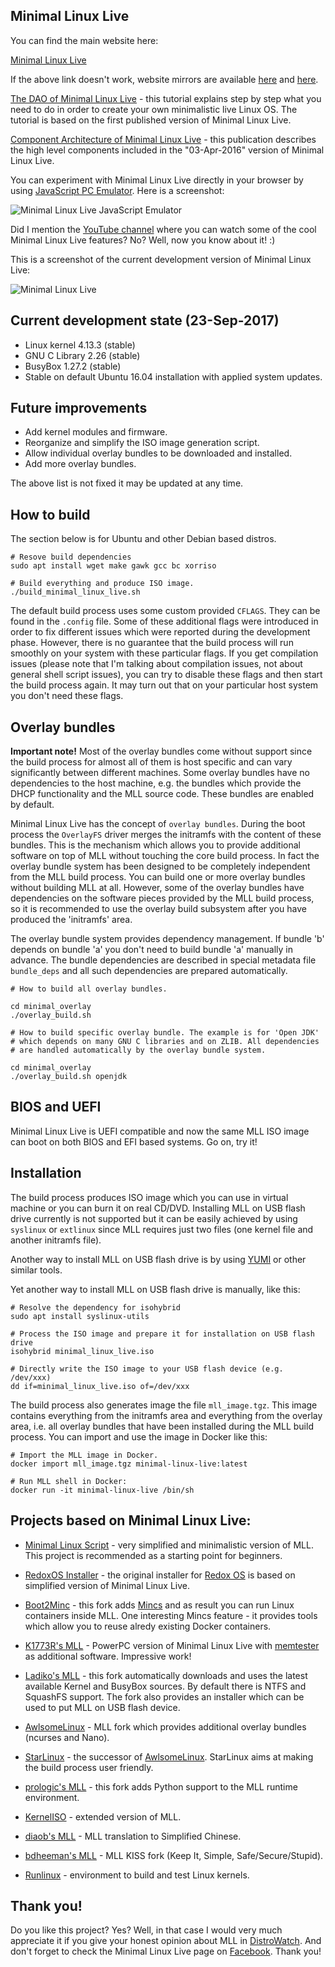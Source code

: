 ## Minimal Linux Live

You can find the main website here:

[Minimal Linux Live](http://minimal.idzona.com "Minimal Linux Live")

If the above link doesn't work, website mirrors are available [here](http://skamilinux.hu/minimal "Minimal Linux Live") and [here](http://minimal.linux-bg.org "Minimal Linux Live").

[The DAO of Minimal Linux Live](http://minimal.idzona.com/the_dao_of_minimal_linux_live.txt "The DAO of Minimal Linux Live") - this tutorial explains step by step what you need to do in order to create your own minimalistic live Linux OS. The tutorial is based on the first published version of Minimal Linux Live.

[Component Architecture of Minimal Linux Live](http://blog.idzona.com/2016/04/component-architecture-of-minimal-linux-live.html "Component Architecture of Minimal Linux Live") - this publication describes the high level components included in the "03-Apr-2016" version of Minimal Linux Live.

You can experiment with Minimal Linux Live directly in your browser by using [JavaScript PC Emulator](http://minimal.idzona.com/emulator "Minimal Linux Live in JavaScript PC emulator"). Here is a screenshot:

![Minimal Linux Live JavaScript Emulator](http://minimal.idzona.com/assets/img/emulator_01.jpg)

Did I mention the [YouTube channel](https://youtu.be/u5KYDaCLChc?list=PLe3TW5jDbUAiN9E9lvYFLIFFqAjjZS9xS "Minimal Linux Live - YouTube channel") where you can watch some of the cool Minimal Linux Live features? No? Well, now you know about it! :)

This is a screenshot of the current development version of Minimal Linux Live:

![Minimal Linux Live](http://minimal.idzona.com/assets/img/minimal_linux_live.png)

## Current development state (23-Sep-2017)

* Linux kernel 4.13.3 (stable)
* GNU C Library 2.26 (stable)
* BusyBox 1.27.2 (stable)
* Stable on default Ubuntu 16.04 installation with applied system updates.

## Future improvements

* Add kernel modules and firmware.
* Reorganize and simplify the ISO image generation script.
* Allow individual overlay bundles to be downloaded and installed.
* Add more overlay bundles.

The above list is not fixed it may be updated at any time.

## How to build

The section below is for Ubuntu and other Debian based distros.

```
# Resove build dependencies
sudo apt install wget make gawk gcc bc xorriso

# Build everything and produce ISO image.
./build_minimal_linux_live.sh
```

The default build process uses some custom provided ``CFLAGS``. They can be found in the ``.config`` file. Some of these additional flags were introduced in order to fix different issues which were reported during the development phase. However, there is no guarantee that the build process will run smoothly on your system with these particular flags. If you get compilation issues (please note that I'm talking about compilation issues, not about general shell script issues), you can try to disable these flags and then start the build process again. It may turn out that on your particular host system you don't need these flags. 

## Overlay bundles

**Important note!** Most of the overlay bundles come without support since the build process for almost all of them is host specific and can vary significantly between different machines. Some overlay bundles have no dependencies to the host machine, e.g. the bundles which provide the DHCP functionality and the MLL source code. These bundles are enabled by default.

Minimal Linux Live has the concept of ``overlay bundles``. During the boot process the ``OverlayFS`` driver merges the initramfs with the content of these bundles. This is the mechanism which allows you to provide additional software on top of MLL without touching the core build process. In fact the overlay bundle system has been designed to be completely independent from the MLL build process. You can build one or more overlay bundles without building MLL at all. However, some of the overlay bundles have dependencies on the software pieces provided by the MLL build process, so it is recommended to use the overlay build subsystem after you have produced the 'initramfs' area.

The overlay bundle system provides dependency management. If bundle 'b' depends on bundle 'a' you don't need to build bundle 'a' manually in advance. The bundle dependencies are described in special metadata file ``bundle_deps`` and all such dependencies are prepared automatically.

```
# How to build all overlay bundles.

cd minimal_overlay
./overlay_build.sh
```

```
# How to build specific overlay bundle. The example is for 'Open JDK'
# which depends on many GNU C libraries and on ZLIB. All dependencies
# are handled automatically by the overlay bundle system.

cd minimal_overlay
./overlay_build.sh openjdk
```

## BIOS and UEFI

Minimal Linux Live is UEFI compatible and now the same MLL ISO image can boot on both BIOS and EFI based systems. Go on, try it!

## Installation

The build process produces ISO image which you can use in virtual machine or you can burn it on real CD/DVD. Installing MLL on USB flash drive currently is not supported but it can be easily achieved by using ``syslinux`` or  ``extlinux`` since MLL requires just two files (one kernel file and another initramfs file).

Another way to install MLL on USB flash drive is by using [YUMI](http://pendrivelinux.com/yumi-multiboot-usb-creator) or other similar tools.

Yet another way to install MLL on USB flash drive is manually, like this:

```
# Resolve the dependency for isohybrid
sudo apt install syslinux-utils

# Process the ISO image and prepare it for installation on USB flash drive
isohybrid minimal_linux_live.iso

# Directly write the ISO image to your USB flash device (e.g. /dev/xxx)
dd if=minimal_linux_live.iso of=/dev/xxx
```

The build process also generates image the file ``mll_image.tgz``. This image contains everything from the initramfs area and everything from the overlay area, i.e. all overlay bundles that have been installed during the MLL build process. You can import and use the image in Docker like this:

```
# Import the MLL image in Docker.
docker import mll_image.tgz minimal-linux-live:latest

# Run MLL shell in Docker:
docker run -it minimal-linux-live /bin/sh
```

## Projects based on Minimal Linux Live:

* [Minimal Linux Script](https://github.com/ivandavidov/minimal-linux-script) - very simplified and minimalistic version of MLL. This project is recommended as a starting point for beginners.

* [RedoxOS Installer](https://github.com/RedoxOS/installer) - the original installer for [Redox OS](www.redox-os.org) is based on simplified version of Minimal Linux Live.

* [Boot2Minc](https://github.com/mhiramat/boot2minc) - this fork adds [Mincs](https://github.com/mhiramat/mincs) and as result you can run Linux containers inside MLL. One interesting Mincs feature - it provides tools which allow you to reuse alredy existing Docker containers.

* [K1773R's MLL](https://github.com/K1773R/minimal) - PowerPC version of Minimal Linux Live with [memtester](http://pyropus.ca/software/memtester) as additional software. Impressive work!

* [Ladiko's MLL](https://github.com/ladiko/minimal) - this fork automatically downloads and uses the latest available Kernel and BusyBox sources. By default there is NTFS and SquashFS support. The fork also provides an installer which can be used to put MLL on USB flash device.

* [AwlsomeLinux](https://github.com/AwlsomeAlex/AwlsomeLinux) - MLL fork which provides additional overlay bundles (ncurses and Nano).

* [StarLinux](https://github.com/AwlsomeAlex/StarLinux) - the successor of [AwlsomeLinux](https://github.com/AwlsomeAlex/AwlsomeLinux). StarLinux aims at making the build process user friendly.

* [prologic's MLL](https://github.com/prologic/minimal) - this fork adds Python support to the MLL runtime environment.

* [KernelISO](https://github.com/rleon/kerneliso) - extended version of MLL.

* [diaob's MLL](https://github.com/Diaob/minimal) - MLL translation to Simplified Chinese.

* [bdheeman's MLL](https://bitbucket.org/bdheeman/minimal) - MLL KISS fork (Keep It, Simple, Safe/Secure/Stupid).

* [Runlinux](https://github.com/cirosantilli/runlinux) - environment to build and test Linux kernels.

## Thank you!

Do you like this project? Yes? Well, in that case I would very much appreciate it if you give your honest opinion about MLL in [DistroWatch](http://distrowatch.com/dwres.php?resource=ratings&distro=mll). And don't forget to check the Minimal Linux Live page on [Facebook](http://facebook.com/MinimalLinuxLive). Thank you!
